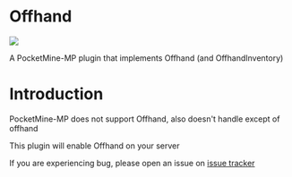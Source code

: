 # Offhand
<a align="center" href="https://poggit.pmmp.io/p/OffHand"><img src="https://poggit.pmmp.io/shield.state/OffHand"></a>

A PocketMine-MP plugin that implements Offhand (and OffhandInventory)

# Introduction
PocketMine-MP does not support Offhand, also doesn't handle except of offhand

This plugin will enable Offhand on your server

If you are experiencing bug, please open an issue on [issue tracker](https://github.com/alvin0319/Offhand/issues/new)
